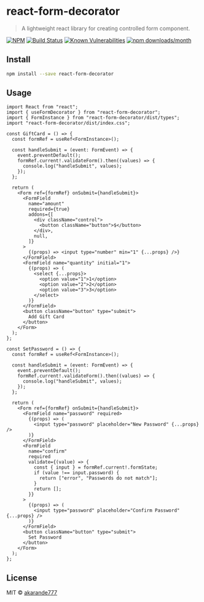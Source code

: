# react-form-decorator

> A lightweight react library for creating controlled form component.

[![NPM](https://img.shields.io/npm/v/react-form-decorator.svg)](https://www.npmjs.com/package/react-form-decorator)
[![Build Status](https://travis-ci.com/akarande777/react-form-decorator.svg?branch=master)](https://travis-ci.com/akarande777/react-form-decorator)
[![Known Vulnerabilities](https://snyk.io/test/npm/react-form-decorator/badge.svg)](https://snyk.io/test/npm/react-form-decorator)
[![npm downloads/month](https://img.shields.io/npm/dm/react-form-decorator)](https://www.npmjs.com/package/react-form-decorator)

## Install

```bash
npm install --save react-form-decorator
```

## Usage

```tsx
import React from "react";
import { useFormDecorator } from "react-form-decorator";
import { FormInstance } from "react-form-decorator/dist/types";
import "react-form-decorator/dist/index.css";
```

```tsx
const GiftCard = () => {
  const formRef = useRef<FormInstance>();

  const handleSubmit = (event: FormEvent) => {
    event.preventDefault();
    formRef.current!.validateForm().then((values) => {
      console.log("handleSubmit", values);
    });
  };

  return (
    <Form ref={formRef} onSubmit={handleSubmit}>
      <FormField
        name="amount"
        required={true}
        addons={[
          <div className="control">
            <button className="button">$</button>
          </div>,
          null,
        ]}
      >
        {(props) => <input type="number" min="1" {...props} />}
      </FormField>
      <FormField name="quantity" initial="1">
        {(props) => (
          <select {...props}>
            <option value="1">1</option>
            <option value="2">2</option>
            <option value="3">3</option>
          </select>
        )}
      </FormField>
      <button className="button" type="submit">
        Add Gift Card
      </button>
    </Form>
  );
};
```

```tsx
const SetPassword = () => {
  const formRef = useRef<FormInstance>();

  const handleSubmit = (event: FormEvent) => {
    event.preventDefault();
    formRef.current!.validateForm().then((values) => {
      console.log("handleSubmit", values);
    });
  };

  return (
    <Form ref={formRef} onSubmit={handleSubmit}>
      <FormField name="password" required>
        {(props) => (
          <input type="password" placeholder="New Password" {...props} />
        )}
      </FormField>
      <FormField
        name="confirm"
        required
        validate={(value) => {
          const { input } = formRef.current!.formState;
          if (value !== input.password) {
            return ["error", "Passwords do not match"];
          }
          return [];
        }}
      >
        {(props) => (
          <input type="password" placeholder="Confirm Password" {...props} />
        )}
      </FormField>
      <button className="button" type="submit">
        Set Password
      </button>
    </Form>
  );
};
```

## License

MIT © [akarande777](https://github.com/akarande777)
